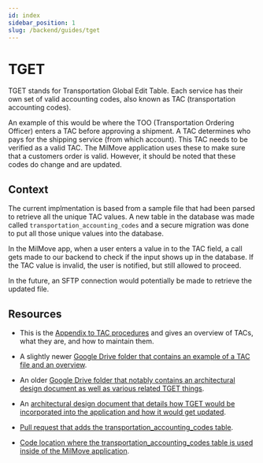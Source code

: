 ```yaml
---
id: index
sidebar_position: 1
slug: /backend/guides/tget
---
```


# TGET

TGET stands for Transportation Global Edit Table. Each service has their own set of valid accounting codes, also known as TAC (transportation accounting codes).

An example of this would be where the TOO (Transportation Ordering Officer) enters a TAC before approving a shipment. A TAC determines who pays for the shipping service (from which account). This TAC needs to be verified as a valid TAC. The MilMove application uses these to make sure that a customers order is valid. However, it should be noted that these codes do change and are updated.

## Context

The current implmentation is based from a sample file that had been parsed to retrieve all the unique TAC values. A new table in the database was made called `transportation_accounting_codes` and a secure migration was done to put all those unique values into the database.

In the MilMove app, when a user enters a value in to the TAC field, a call gets made to our backend to check if the input shows up in the database. If the TAC value is invalid, the user is notified, but still allowed to proceed.

In the future, an SFTP connection would potentially be made to retrieve the updated file.

## Resources

- This is the [Appendix to TAC procedures](https://www.ustranscom.mil/dtr/part-ii/dtr_part_ii_app_v.pdf) and gives an overview of TACs, what they are, and how to maintain them.

- A slightly newer [Google Drive folder that contains an example of a TAC file and an overview](https://drive.google.com/drive/folders/1XF8aQNtKuqtHow3xN2UI9w9g7cRT6y-g).

- An older [Google Drive folder that notably contains an architectural design document as well as various related TGET things](https://drive.google.com/drive/folders/1AT6XBR5qtUT2gHP2GSs4ylQ701bZf_dV).

- An [architectural design document that details how TGET would be incorporated into the application and how it would get updated](https://docs.google.com/document/d/11RAVk9uGCOW7Uk5ZBDFLtel-YY-uVqtj/edit#).

- [Pull request that adds the transportation_accounting_codes table](https://github.com/transcom/mymove/pull/5922).

- [Code location where the transportation_accounting_codes table is used inside of the MilMove application](https://github.com/transcom/mymove/blob/b46b8e1f245174532fd9287eb8abd950ccb89aa3/pkg/handlers/ghcapi/tac.go#L23).
